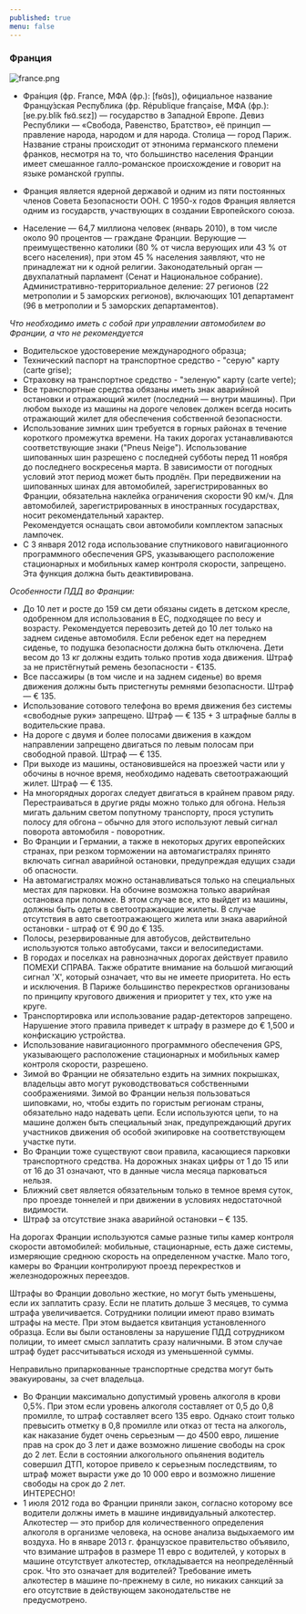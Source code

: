 ```yaml
---
published: true
menu: false
---
```

### Франция
![france.png]({{site.baseurl}}images/france.png)

- Фра́нция (фр. France, МФА (фр.): [fʁɑ̃s]), официальное название Францу́зская Респу́блика (фр. République française, МФА (фр.): [ʁe.py.blik fʁɑ̃.sɛz]) — государство в Западной Европе. Девиз Республики — «Свобода, Равенство, Братство», её принцип — правление народа, народом и для народа. Столица — город Париж. Название страны происходит от этнонима германского племени франков, несмотря на то, что большинство населения Франции имеет смешанное галло-романское происхождение и говорит на языке романской группы.

- Франция является ядерной державой и одним из пяти постоянных членов Совета Безопасности ООН. С 1950-х годов Франция является одним из государств, участвующих в создании Европейского союза.

- Население — 64,7 миллиона человек (январь 2010), в том числе около 90 процентов — граждане Франции. Верующие — преимущественно католики (80 % от числа верующих или 43 % от всего населения), при этом 45 % населения заявляют, что не принадлежат ни к одной религии. Законодательный орган — двухпалатный парламент (Сенат и Национальное собрание). Административно-территориальное деление: 27 регионов (22 метрополии и 5 заморских регионов), включающих 101 департамент (96 в метрополии и 5 заморских департаментов).  

_Что необходимо иметь с собой при управлении автомобилем во Франции, а что не рекомендуется_  

- Водительское удостоверение международного образца;  
- Технический паспорт на транспортное средство - "серую" карту (carte grise);
- Страховку на транспортное средство - "зеленую" карту (carte verte);
- Все транспортные средства обязаны иметь знак аварийной остановки и отражающий жилет (последний — внутри машины). При любом выходе из машины на дороге человек должен всегда носить отражающий жилет для обеспечения собственной безопасности.  
- Использование зимних шин требуется в горных районах в течение короткого промежутка времени. На таких дорогах устанавливаются соответствующие знаки ("Pneus Neige"). Использование шипованных шин разрешено с последней субботы перед 11 ноября до последнего воскресенья марта. В зависимости от погодных условий этот период может быть продлён. При передвижении на шипованных шинах для автомобилей, зарегистрированных во Франции, обязательна наклейка ограничения скорости 90 км/ч. Для автомобилей, зарегистрированных в иностранных государствах, носит рекомендательный характер.  
 Рекомендуется оснащать свои автомобили комплектом запасных лампочек.  
- С 3 января 2012 года использование спутникового навигационного программного обеспечения GPS, указывающего расположение стационарных и мобильных камер контроля скорости, запрещено. Эта функция должна быть деактивирована.  

_Особенности ПДД во Франции:_  

- До 10 лет и росте до 159 см дети обязаны сидеть в детском кресле, одобренном для использования в ЕС, подходящее по весу и возрасту. Рекомендуется перевозить детей до 10 лет только на заднем сиденье автомобиля. Если ребенок едет на переднем сиденье, то подушка безопасности должна быть отключена. Дети весом до 13 кг должны ездить только против хода движения. Штраф за не пристёгнутый ремень безопасности - €135.  
- Все пассажиры (в том числе и на заднем сиденье) во время движения должны быть пристегнуты ремнями безопасности. Штраф — € 135.  
- Использование сотового телефона во время движения без системы «свободные руки» запрещено. Штраф — € 135 + 3 штрафные баллы в водительские права.  
- На дороге с двумя и более полосами движения в каждом направлении запрещено двигаться по левым полосам при свободной правой. Штраф — € 135.  
- При выходе из машины, остановившейся на проезжей части или у обочины в ночное время, необходимо надевать светоотражающий жилет. Штраф — € 135.  
- На многорядных дорогах следует двигаться в крайнем правом ряду. Перестраиваться в другие ряды можно только для обгона. Нельзя мигать дальним светом попутному транспорту, прося уступить полосу для обгона – обычно для этого используют левый сигнал поворота автомобиля - поворотник.  
- Во Франции и Германии, а также в некоторых других европейских странах, при резком торможении на автомагистралях принято включать сигнал аварийной остановки, предупреждая едущих сзади об опасности.  
- На автомагистралях можно останавливаться только на специальных местах для парковки. На обочине возможна только аварийная остановка при поломке. В этом случае все, кто выйдет из машины, должны быть одеты в светоотражающие жилеты. В случае отсутствия в авто светоотражающего жилета или знака аварийной остановки - штраф от € 90 до € 135.  
- Полосы, резервированные для автобусов, действительно используются только автобусами, такси и велосипедистами.  
- В городах и поселках на равнозначных дорогах действует правило ПОМЕХИ СПРАВА. Также обратите внимание на большой мигающий сигнал 'X', который означает, что вы не имеете приоритета. Но есть и исключения. В Париже большинство перекрестков организованы по принципу кругового движения и приоритет у тех, кто уже на круге.  
- Транспортировка или использование радар-детекторов запрещено. Нарушение этого правила приведет к штрафу в размере до € 1,500 и конфискацию устройства.  
- Использование навигационного программного обеспечения GPS, указывающего расположение стационарных и мобильных камер контроля скорости, разрешено.  
- Зимой во Франции не обязательно ездить на зимних покрышках, владельцы авто могут руководствоваться собственными соображениями. Зимой во Франции нельзя пользоваться шиповками, но, чтобы ездить по гористым регионам страны, обязательно надо надевать цепи. Если используются цепи, то на машине должен быть специальный знак, предупреждающий других участников движения об особой экипировке на соответствующем участке пути.  
- Во Франции тоже существуют свои правила, касающиеся парковки транспортного средства. На дорожных знаках цифры от 1 до 15 или от 16 до 31 означают, что в данные числа месяца парковаться нельзя.  
- Ближний свет является обязательным только в темное время суток, про проезде тоннелей и при движении в условиях недостаточной видимости.  
- Штраф за отсутствие знака аварийной остановки – € 135.  

На дорогах Франции используются самые разные типы камер контроля скорости автомобилей: мобильные, стационарные, есть даже системы, измеряющие среднюю скорость на определенном участке. Мало того, камеры во Франции контролируют проезд перекрестков и железнодорожных переездов.  
 
Штрафы во Франции довольно жесткие, но могут быть уменьшены, если их заплатить сразу. Если не платить дольше 3 месяцев, то сумма штрафа увеличивается. Сотрудники полиции имеют право взимать штрафы на месте. При этом выдается квитанция установленного образца. Если вы были остановлены за нарушение ПДД сотрудником полиции, то имеет смысл заплатить сразу наличными. В этом случае штраф будет рассчитываться исходя из уменьшенной суммы.  
 
Неправильно припаркованные транспортные средства могут быть эвакуированы, за счет владельца.  

- Во Франции максимально допустимый уровень алкоголя в крови 0,5%. При этом если уровень алкоголя составляет от 0,5 до 0,8 промилле, то штраф составляет всего 135 евро. Однако стоит только превысить отметку в 0,8 промилле или отказ от теста на алкоголь, как наказание будет очень серьезным — до 4500 евро, лишение прав на срок до 3 лет и даже возможно лишение свободы на срок до 2 лет. Если в состоянии алкогольного опьянения водитель совершил ДТП, которое привело к серьезным последствиям, то штраф может вырасти уже до 10 000 евро и возможно лишение свободы на срок до 2 лет.  
ИНТЕРЕСНО!  
- 1 июля 2012 года во Франции приняли закон, согласно которому все водители должны иметь в машине индивидуальный алкотестер. Алкотестер — это прибор для количественного определения алкоголя в организме человека, на основе анализа выдыхаемого им воздуха. Но в январе 2013 г. французское правительство объявило, что взимание штрафов в размере 11 евро с водителей, у которых в машине отсутствует алкотестер, откладывается на неопределённый срок. Что это означает для водителей? Требование иметь алкотестер в машине по-прежнему в силе, но никаких санкций за его отсутствие в действующем законодательстве не предусмотрено.


